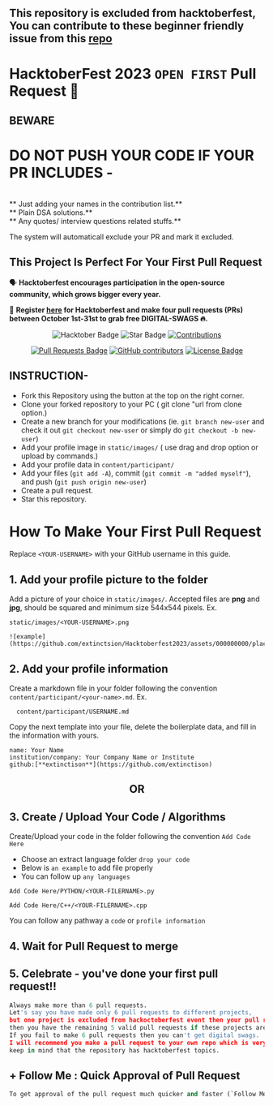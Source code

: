 ## This repository is excluded from hacktoberfest, You can contribute to these beginner friendly issue from this [repo](https://github.com/extinctsion/awesome-resources)

# HacktoberFest 2023 `OPEN FIRST` Pull Request 🎉

## BEWARE

# DO NOT PUSH YOUR CODE IF YOUR PR INCLUDES -
<br>
** Just adding your names in the contribution list.**<br>
** Plain DSA solutions.**<br>
** Any quotes/ interview questions related stuffs.**<br>

The system will automaticall exclude your PR and mark it excluded.

## This Project Is Perfect For Your First Pull Request

🗣 **Hacktoberfest encourages participation in the open-source community, which grows bigger every year.**

📢 **Register [here](https://hacktoberfest.digitalocean.com) for Hacktoberfest and make four pull requests (PRs) between October 1st-31st to grab free DIGITAL-SWAGS 🔥.**

<div align="center">

<img src="https://img.shields.io/badge/hacktoberfest-2023-blueviolet" alt="Hacktober Badge"/>
 <img src="https://img.shields.io/static/v1?label=%F0%9F%8C%9F&message=If%20Useful&style=style=flat&color=BC4E99" alt="Star Badge"/>
 <a href="https://github.com/extinctison" ><img src="https://img.shields.io/badge/Contributions-welcome-violet.svg?style=flat&logo=git" alt="Contributions" /></a>

<a href="https://github.com/extinctsion/Hacktoberfest2023/pulls"><img src="https://img.shields.io/github/issues-pr/extinctsion/Hacktoberfest2023" alt="Pull Requests Badge"/></a>
<a href="https://github.com/extinctsion/Hacktoberfest2023/graphs/contributors"><img alt="GitHub contributors" src="https://img.shields.io/github/contributors/extinctsion/Hacktoberfest2023?color=2b9348"></a>
<a href="https://github.com/extinctsion/Hacktoberfest2023/blob/master/LICENSE"><img src="https://img.shields.io/github/license/extinctsion/Hacktoberfest2023?color=2b9348" alt="License Badge"/></a>

</div>

## INSTRUCTION-

- Fork this Repository using the button at the top on the right corner.
- Clone your forked repository to your PC ( git clone "url from clone option.)
- Create a new branch for your modifications (ie. `git branch new-user` and check it out `git checkout new-user` or simply do `git checkout -b new-user`)
- Add your profile image in `static/images/` ( use drag and drop option or upload by commands.)
- Add your profile data in `content/participant/`
- Add your files (`git add -A`), commit (`git commit -m "added myself"`), and push (`git push origin new-user`)
- Create a pull request.
- Star this repository.

# How To Make Your First Pull Request

Replace `<YOUR-USERNAME>` with your GitHub username in this guide.

## 1. Add your profile picture to the folder

Add a picture of your choice in `static/images/`. Accepted files are **png** and **jpg**, should be squared and minimum size 544x544 pixels. Ex.

```
static/images/<YOUR-USERNAME>.png

![example](https://github.com/extinctsion/Hacktoberfest2023/assets/000000000/placeholder)
```


## 2. Add your profile information

Create a markdown file in your folder following the convention `content/participant/<your-name>.md`. Ex.

```
  content/participant/USERNAME.md
```



Copy the next template into your file, delete the boilerplate data, and fill in the information with yours.


```
name: Your Name
institution/company: Your Company Name or Institute
github:[**extinctison**](https://github.com/extinctison)

```


<div align="center">
<h2> OR </h2>
</div>

## 3. Create / Upload Your Code / Algorithms

Create/Upload your code in the folder following the convention `Add Code Here`
- Choose an extract language folder `drop your code`
- Below is `an example` to add file properly
- You can follow up `any languages`
```
Add Code Here/PYTHON/<YOUR-FILERNAME>.py
```
```
Add Code Here/C++/<YOUR-FILERNAME>.cpp
```
You can follow any pathway a `code` or `profile information`

## 4. Wait for Pull Request to merge

## 5. Celebrate - you've done your first pull request!!

```py
Always make more than 6 pull requests.
Let's say you have made only 6 pull requests to different projects,
but one project is excluded from hackoctoberfest event then your pull request will not be counted and 
then you have the remaining 5 valid pull requests if these projects are not excluded.
If you fail to make 6 pull requests then you can't get digital swags.
I will recommend you make a pull request to your own repo which is very very safe for you.
keep in mind that the repository has hacktoberfest topics.
```

## + Follow Me :  Quick Approval of Pull Request

```py
To get approval of the pull request much quicker and faster (`Follow Me`)🚀
```
